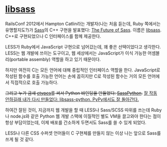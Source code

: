 [libsass][source]
=================

RailsConf 2012에서 Hampton Catlin라는 개발자(나는 처음 듣는데, Ruby 쪽에서는 유명할지도?)가 [Sass][]의 C++ 구현을 발표했다: [The Future of Sass][1]. 이름은 [libsass][2]. C++로 구현되었으나 C 인터페이스를 함께 제공한다.

LESS가 Ruby에서 JavaScript 구현으로 넘어갔는데, 꽤 좋은 선택이었다고 생각한다. LESS는 웹 개발에 쓰이는 도구이고, 웹 세상에서는 JavaScript가 이식 가능한 어셈블리(portable assembly) 역할을 하고 있기 때문이다.

하지만 여전히 C는 모든 언어에 대해 중립적인 인터페이스 역할을 한다. JavaScript로 작성된 함수를 호출 가능한 언어는 손에 꼽히지만 C로 작성된 함수는 거의 모든 언어에서 직접적으로 호출 가능하다.

<del datetime="2012-08-22T11:25:00+09:00">그리고 누가 금새 [ctypes][]를 써서 Python 바인딩을 만들었다: [SassPython][].</del> <ins datetime="2012-08-22T11:25:00+09:00">잘 작동 안하길래 내가 다시 만들었다: [libsass-python][]. PyPy에서도 잘 돌아간다.</ins>

하여간 잘된 것이, 지금까지 웹 개발을 할 때 LESS나 Sass/SCSS 따위를 쓰는데 Ruby나 node.js와 같은 Python 웹 개발 스택에 이질적인 별도 VM을 끌고와야 한다는 점이 항상 부담이었는데, 이제 배포를 간소하게 두면서도 Sass를 쓸 수 있게 되었다.

LESS나 다른 CSS 수퍼셋 언어들이 C 구현체를 만들지 않는 이상 나는 앞으로 Sass를 쓰게 될 것 같다.

[Sass]: http://sass-lang.com/
[ctypes]: http://docs.python.org/library/ctypes.html
[SassPython]: https://github.com/marianoguerra/SassPython
[libsass-python]: http://dahlia.kr/libsass-python/
[1]: http://www.confreaks.com/videos/859-railsconf2012-the-future-of-sass
[2]: https://github.com/hcatlin/libsass

[source]: https://github.com/hcatlin/libsass
